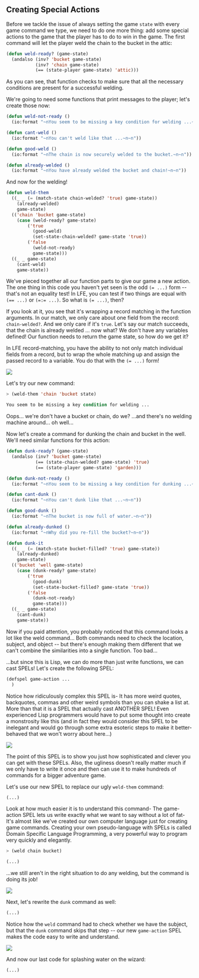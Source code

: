 ## Creating Special Actions

Before we tackle the issue of always setting the game ``state`` with every game command we type, we need to do one more thing: add some special actions to the game that the player has to do to win in the game. The first command will let the player weld the chain to the bucket in the attic:

```lisp
(defun weld-ready? (game-state)
  (andalso (inv? 'bucket game-state)
           (inv? 'chain game-state)
           (== (state-player game-state) 'attic)))
```

As you can see, that function checks to make sure that all the necessary conditions are present for a successful welding.

We're going to need some functions that print messages to the player; let's create those now:

```lisp
(defun weld-not-ready ()
  (io:format "~nYou seem to be missing a key condition for welding ...~n~n"))

(defun cant-weld ()
  (io:format "~nYou can't weld like that ...~n~n"))

(defun good-weld ()
  (io:format "~nThe chain is now securely welded to the bucket.~n~n"))

(defun already-welded ()
  (io:format "~nYou have already welded the bucket and chain!~n~n"))
```

And now for the welding!

```lisp
(defun weld-them
  ((_ _ (= (match-state chain-welded? 'true) game-state))
    (already-welded)
    game-state)
  (('chain 'bucket game-state)
    (case (weld-ready? game-state)
        ('true
          (good-weld)
          (set-state-chain-welded? game-state 'true))
        ('false
          (weld-not-ready)
          game-state)))
  ((_ _ game-state)
    (cant-weld)
    game-state))
```

We've pieced together all our function parts to give our game a new action. The one thing in this code you haven't yet seen is the odd ``(= ...)`` form -- that's not an equality test! In LFE, you can test if two things are equal with ``(== ...)`` or ``(=:= ...)``. So what is ``(= ...)``, then?

If you look at it, you see that it's wrapping a record matching in the function arguments. In our match, we only care about one field from the record: ``chain-welded?``. And we only care if it's ``true``. Let's say our match succeeds, that the chain is already welded ... now what? We don't have any variables defined! Our function needs to return the game state, so how do we get it?

In LFE record-matching, you have the ability to not only match individual fields from a record, but to wrap the whole matching up and assign the passed record to a variable. You do that with the ``(= ...)`` form!

![](../images/weld.jpg)

Let's try our new command:


```lisp
> (weld-them 'chain 'bucket state)
```
```lisp
You seem to be missing a key condition for welding ...
```

Oops... we're don't have a bucket or chain, do we? ...and there's no welding machine around... oh well...

Now let's create a command for dunking the chain and bucket in the well. We'll need similar functions for this action:

```lisp
(defun dunk-ready? (game-state)
  (andalso (inv? 'bucket game-state)
           (== (state-chain-welded? game-state) 'true)
           (== (state-player game-state) 'garden)))

(defun dunk-not-ready ()
  (io:format "~nYou seem to be missing a key condition for dunking ...~n~n"))

(defun cant-dunk ()
  (io:format "~nYou can't dunk like that ...~n~n"))

(defun good-dunk ()
  (io:format "~nThe bucket is now full of water.~n~n"))

(defun already-dunked ()
  (io:format "~nWhy did you re-fill the bucket?~n~n"))

(defun dunk-it
  ((_ _ (= (match-state bucket-filled? 'true) game-state))
    (already-dunked)
    game-state)
  (('bucket 'well game-state)
    (case (dunk-ready? game-state)
        ('true
          (good-dunk)
          (set-state-bucket-filled? game-state 'true))
        ('false
          (dunk-not-ready)
          game-state)))
  ((_ _ game-state)
    (cant-dunk)
    game-state))
```

Now if you paid attention, you probably noticed that this command looks a lot like the weld command... Both commands need to check the location, subject, and object -- but there's enough making them different that we can't combine the similarities into a single function. Too bad...

...but since this is Lisp, we can do more than just write functions, we can cast SPELs! Let's create the following SPEL:

```lisp
(defspel game-action ...
  )
```

Notice how ridiculously complex this SPEL is- It has more weird quotes, backquotes, commas and other weird symbols than you can shake a list at. More than that it is a SPEL that actually cast ANOTHER SPEL! Even experienced Lisp programmers would have to put some thought into create a monstrosity like this (and in fact they would consider this SPEL to be inelegant and would go through some extra esoteric steps to make it better-behaved that we won't worry about here...)

![](../images/game_action.jpg)


The point of this SPEL is to show you just how sophisticated and clever you can get with these SPELs. Also, the ugliness doesn't really matter much if we only have to write it once and then can use it to make hundreds of commands for a bigger adventure game.

Let's use our new SPEL to replace our ugly ``weld-them`` command:

```lisp
(...)
```

Look at how much easier it is to understand this command- The game-action SPEL lets us write exactly what we want to say without a lot of fat- It's almost like we've created our own computer language just for creating game commands. Creating your own pseudo-language with SPELs is called Domain Specific Language Programming, a very powerful way to program very quickly and elegantly.

```lisp
> (weld chain bucket)
```

```lisp
(...)
```

...we still aren't in the right situation to do any welding, but the command is doing its job!


![](../images/dunk.jpg)


Next, let's rewrite the ``dunk`` command as well:

```lisp
(...)
```

Notice how the ``weld`` command had to check whether we have the subject, but that the ``dunk`` command skips that step -- our new ``game-action`` SPEL makes the code easy to write and understand.

![](../images/splash.jpg)

And now our last code for splashing water on the wizard:


```lisp
(...)
```
